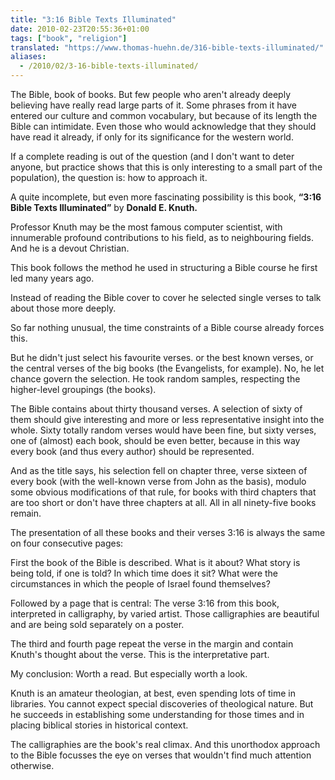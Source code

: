 ```yaml
---
title: "3:16 Bible Texts Illuminated"
date: 2010-02-23T20:55:36+01:00
tags: ["book", "religion"]
translated: "https://www.thomas-huehn.de/316-bible-texts-illuminated/"
aliases:
  - /2010/02/3-16-bible-texts-illuminated/
---
```

The Bible, book of books. But few people who aren't already deeply believing have really read large parts of it. Some phrases from it have entered our culture and common vocabulary, but because of its length the Bible can intimidate. Even those who would acknowledge that they should have read it already, if only for its significance for the western world.

If a complete reading is out of the question (and I don't want to deter anyone, but practice shows that this is only interesting to a small part of the population), the question is: how to approach it.

A quite incomplete, but even more fascinating possibility is this book, **“3:16 Bible Texts Illuminated”** by **Donald E. Knuth.**

Professor Knuth may be the most famous computer scientist, with innumerable profound contributions to his field, as to neighbouring fields. And he is a devout Christian.

This book follows the method he used in structuring a Bible course he first led many years ago.

Instead of reading the Bible cover to cover he selected single verses to talk about those more deeply.

So far nothing unusual, the time constraints of a Bible course already forces this.

But he didn't just select his favourite verses. or the best known verses, or the central verses of the big books (the Evangelists, for example). No, he let chance govern the selection. He took random samples, respecting the higher-level groupings (the books).

The Bible contains about thirty thousand verses. A selection of sixty of them should give interesting and more or less representative insight into the whole. Sixty totally random verses would have been fine, but sixty verses, one of (almost) each book, should be even better, because in this way every book (and thus every author) should be represented.

And as the title says, his selection fell on chapter three, verse sixteen of every book (with the well-known verse from John as the basis), modulo some obvious modifications of that rule, for books with third chapters that are too short or don't have three chapters at all. All in all ninety-five books remain.

The presentation of all these books and their verses 3:16 is always the same on four consecutive pages:

First the book of the Bible is described. What is it about? What story is being told, if one is told? In which time does it sit? What were the circumstances in which the people of Israel found themselves?

Followed by a page that is central: The verse 3:16 from this book, interpreted in calligraphy, by varied artist. Those calligraphies are beautiful and are being sold separately on a poster.

The third and fourth page repeat the verse in the margin and contain Knuth's thought about the verse. This is the interpretative part.

My conclusion: Worth a read. But especially worth a look.

Knuth is an amateur theologian, at best, even spending lots of time in libraries. You cannot expect special discoveries of theological nature. But he succeeds in establishing some understanding for those times and in placing biblical stories in historical context.

The calligraphies are the book's real climax. And this unorthodox approach to the Bible focusses the eye on verses that wouldn't find much attention otherwise.